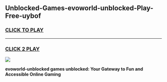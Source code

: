 
## Unblocked-Games-evoworld-unblocked-Play-Free-uybof
<h3>
<a href="https://premium76.site?title=evoworld-unblocked&ref=18A1">CLICK TO PLAY</a></h3>
<hr>

<h3>
<a href="https://premium76.site?title=evoworld-unblocked&ref=18A1">CLICK 2 PLAY</a>
  
</h3>

<a href="https://premium76.site?title=evoworld-unblocked&ref=18A1"><img src="https://clearcache.store/games.png"></a>


**evoworld-unblocked games unblocked: Your Gateway to Fun and Accessible Online Gaming**
